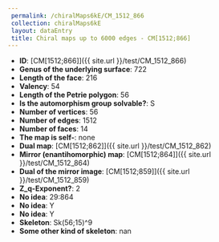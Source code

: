 ```yaml
--- 
 permalink: /chiralMaps6kE/CM_1512_866 
 collection: chiralMaps6kE
 layout: dataEntry
 title: Chiral maps up to 6000 edges - CM[1512;866]
---
```


- **ID**: [CM[1512;866]]({{ site.url }}/test/CM_1512_866)
- **Genus of the underlying surface**: 722
- **Length of the face**: 216
- **Valency**: 54
- **Length of the Petrie polygon**: 56
- **Is the automorphism group solvable?**: S
- **Number of vertices**: 56
- **Number of edges**: 1512
- **Number of faces**: 14
- **The map is self-**: none
- **Dual map**: [CM[1512;862]]({{ site.url }}/test/CM_1512_862)
- **Mirror (enantihomorphic) map**: [CM[1512;864]]({{ site.url }}/test/CM_1512_864)
- **Dual of the mirror image**: [CM[1512;859]]({{ site.url }}/test/CM_1512_859)
- **Z_q-Exponent?**: 2
- **No idea**:  29:864
- **No idea**: Y
- **No idea**: Y
- **Skeleton**: Sk(56;15)^9
- **Some other kind of skeleton**: nan
